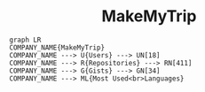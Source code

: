 <h1 align="center">MakeMyTrip</h1>

```mermaid
graph LR
COMPANY_NAME{MakeMyTrip}
COMPANY_NAME ---> U{Users} ---> UN[18]
COMPANY_NAME ---> R{Repositories} ---> RN[411]
COMPANY_NAME ---> G{Gists} ---> GN[34]
COMPANY_NAME ---> ML{Most Used<br>Languages}
```
